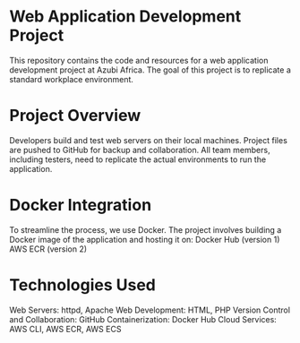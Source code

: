 # Web Application Development Project

This repository contains the code and resources for a web application development project at Azubi Africa. The goal of this project is to replicate a standard workplace environment.


# Project Overview

Developers build and test web servers on their local machines. Project files are pushed to GitHub for backup and collaboration. All team members, including testers, need to replicate the actual environments to run the application.


# Docker Integration

To streamline the process, we use Docker. The project involves building a Docker image of the application and hosting it on:
Docker Hub (version 1)
AWS ECR (version 2)


# Technologies Used

Web Servers: httpd, Apache
Web Development: HTML, PHP
Version Control and Collaboration: GitHub
Containerization: Docker Hub
Cloud Services: AWS CLI, AWS ECR, AWS ECS

